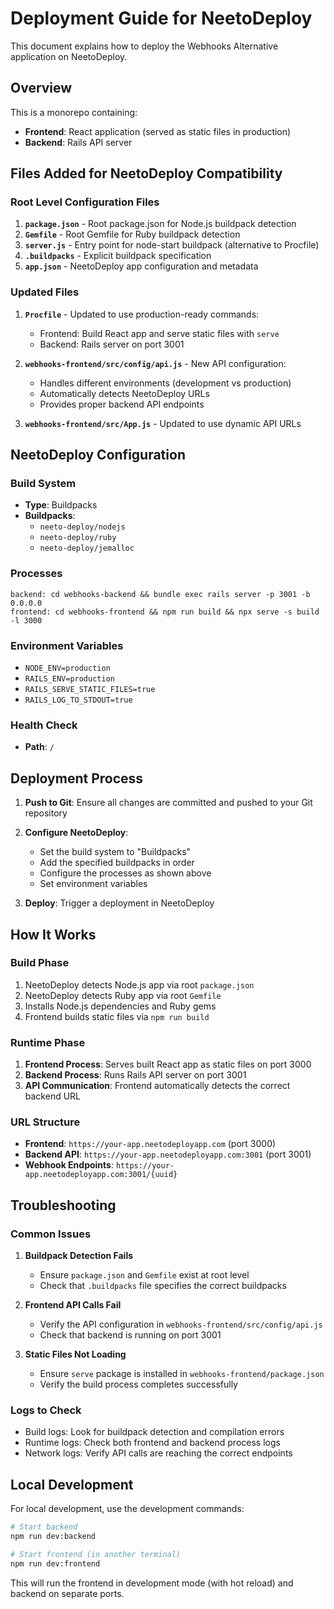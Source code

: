 # Deployment Guide for NeetoDeploy

This document explains how to deploy the Webhooks Alternative application on NeetoDeploy.

## Overview

This is a monorepo containing:
- **Frontend**: React application (served as static files in production)
- **Backend**: Rails API server

## Files Added for NeetoDeploy Compatibility

### Root Level Configuration Files

1. **`package.json`** - Root package.json for Node.js buildpack detection
2. **`Gemfile`** - Root Gemfile for Ruby buildpack detection
3. **`server.js`** - Entry point for node-start buildpack (alternative to Procfile)
4. **`.buildpacks`** - Explicit buildpack specification
5. **`app.json`** - NeetoDeploy app configuration and metadata

### Updated Files

1. **`Procfile`** - Updated to use production-ready commands:
   - Frontend: Build React app and serve static files with `serve`
   - Backend: Rails server on port 3001

2. **`webhooks-frontend/src/config/api.js`** - New API configuration:
   - Handles different environments (development vs production)
   - Automatically detects NeetoDeploy URLs
   - Provides proper backend API endpoints

3. **`webhooks-frontend/src/App.js`** - Updated to use dynamic API URLs

## NeetoDeploy Configuration

### Build System
- **Type**: Buildpacks
- **Buildpacks**:
  - `neeto-deploy/nodejs`
  - `neeto-deploy/ruby`
  - `neeto-deploy/jemalloc`

### Processes
```
backend: cd webhooks-backend && bundle exec rails server -p 3001 -b 0.0.0.0
frontend: cd webhooks-frontend && npm run build && npx serve -s build -l 3000
```

### Environment Variables
- `NODE_ENV=production`
- `RAILS_ENV=production`
- `RAILS_SERVE_STATIC_FILES=true`
- `RAILS_LOG_TO_STDOUT=true`

### Health Check
- **Path**: `/`

## Deployment Process

1. **Push to Git**: Ensure all changes are committed and pushed to your Git repository

2. **Configure NeetoDeploy**:
   - Set the build system to "Buildpacks"
   - Add the specified buildpacks in order
   - Configure the processes as shown above
   - Set environment variables

3. **Deploy**: Trigger a deployment in NeetoDeploy

## How It Works

### Build Phase
1. NeetoDeploy detects Node.js app via root `package.json`
2. NeetoDeploy detects Ruby app via root `Gemfile`
3. Installs Node.js dependencies and Ruby gems
4. Frontend builds static files via `npm run build`

### Runtime Phase
1. **Frontend Process**: Serves built React app as static files on port 3000
2. **Backend Process**: Runs Rails API server on port 3001
3. **API Communication**: Frontend automatically detects the correct backend URL

### URL Structure
- **Frontend**: `https://your-app.neetodeployapp.com` (port 3000)
- **Backend API**: `https://your-app.neetodeployapp.com:3001` (port 3001)
- **Webhook Endpoints**: `https://your-app.neetodeployapp.com:3001/{uuid}`

## Troubleshooting

### Common Issues

1. **Buildpack Detection Fails**
   - Ensure `package.json` and `Gemfile` exist at root level
   - Check that `.buildpacks` file specifies the correct buildpacks

2. **Frontend API Calls Fail**
   - Verify the API configuration in `webhooks-frontend/src/config/api.js`
   - Check that backend is running on port 3001

3. **Static Files Not Loading**
   - Ensure `serve` package is installed in `webhooks-frontend/package.json`
   - Verify the build process completes successfully

### Logs to Check
- Build logs: Look for buildpack detection and compilation errors
- Runtime logs: Check both frontend and backend process logs
- Network logs: Verify API calls are reaching the correct endpoints

## Local Development

For local development, use the development commands:

```bash
# Start backend
npm run dev:backend

# Start frontend (in another terminal)
npm run dev:frontend
```

This will run the frontend in development mode (with hot reload) and backend on separate ports.
